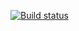 [![Build status](https://ci.appveyor.com/api/projects/status/xo4te96kqjdcb1u9?svg=true)](https://ci.appveyor.com/project/YesPechenko/carddeliverypatterns)


